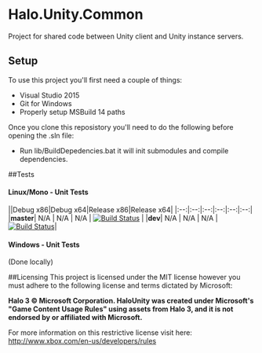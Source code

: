 # Halo.Unity.Common

Project for shared code between Unity client and Unity instance servers.

## Setup

To use this project you'll first need a couple of things:
  - Visual Studio 2015
  - Git for Windows
  - Properly setup MSBuild 14 paths
  
Once you clone this reposistory you'll need to do the following before opening the .sln file:
  - Run lib/BuildDepedencies.bat it will init submodules and compile dependencies.

##Tests

#### Linux/Mono - Unit Tests
||Debug x86|Debug x64|Release x86|Release x64|
|:--:|:--:|:--:|:--:|:--:|:--:|
|**master**| N/A | N/A | N/A | [![Build Status](https://travis-ci.org/HaloUnity/Halo.Unity.Common.svg?branch=master)](https://travis-ci.org/HaloUnity/Halo.Unity.Common) |
|**dev**| N/A | N/A | N/A | [![Build Status](https://travis-ci.org/HaloUnity/Halo.Unity.Common.svg?branch=dev)](https://travis-ci.org/HaloUnity/Halo.Unity.Common)|

#### Windows - Unit Tests

(Done locally)

##Licensing
This project is licensed under the MIT license however you must adhere to the following license and terms dictated by Microsoft:

**Halo 3 © Microsoft Corporation. HaloUnity was created under Microsoft's "Game Content Usage Rules" using assets from Halo 3, and it is not endorsed by or affiliated with Microsoft.**

For more information on this restrictive license visit here:
http://www.xbox.com/en-us/developers/rules

